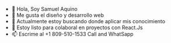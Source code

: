 - 👋 Hola, Soy Samuel Aquino
- 👀 Me gusta el diseño y desarrollo web
- 🌱 Actualmente estoy buscando donde aplicar mis conocimiento 
- 💞️ Estoy listo para colaboral en proyectos con React.Js
- 📫 Escrime al +1 809-510-1533 Call and WhatSapp


